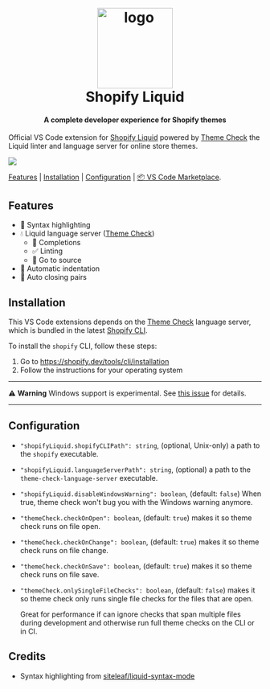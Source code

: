 <h1 align="center" style="position: relative;" >
  <br>
    <img src="https://github.com/Shopify/theme-check-vscode/blob/main/images/shopify_glyph.png?raw=true" alt="logo" width="150" height="160">
  <br>
  Shopify Liquid
  <br>
</h1>

<h4 align="center">A complete developer experience for Shopify themes</h4>

Official VS Code extension for [Shopify Liquid](https://shopify.dev/docs/themes) powered by [Theme Check][tc] the Liquid linter and language server for online store themes.

![](https://github.com/Shopify/theme-check-vscode/blob/feature/readme-revamp/images/demo.gif?raw=true)

[Features](#features) |  [Installation](#installation) | [Configuration](#configuration) | [📦 VS Code Marketplace](https://marketplace.visualstudio.com/items?itemName=shopify.theme-check-vscode).

## Features

- 🎨 Syntax highlighting
- 💧 Liquid language server ([Theme Check][tc])
  - 📗 Completions
  - ✅ Linting
  - 🔎 Go to source
- 📐 Automatic indentation
- 🎎 Auto closing pairs

## Installation

This VS Code extensions depends on the [Theme Check][tc] language server, which is bundled in the latest [Shopify CLI](https://shopify.dev/tools/cli).

To install the `shopify` CLI, follow these steps:

1. Go to https://shopify.dev/tools/cli/installation
2. Follow the instructions for your operating system

-----

⚠️ **Warning** Windows support is experimental. See [this issue](https://github.com/Shopify/theme-check-vscode/issues/5) for details.

-----

## Configuration

- `"shopifyLiquid.shopifyCLIPath": string`, (optional, Unix-only) a path to the `shopify` executable.
- `"shopifyLiquid.languageServerPath": string`, (optional) a path to the `theme-check-language-server` executable.
- `"shopifyLiquid.disableWindowsWarning": boolean`, (default: `false`) When true, theme check won't bug you with the Windows warning anymore.
- `"themeCheck.checkOnOpen": boolean`, (default: `true`) makes it so theme check runs on file open.
- `"themeCheck.checkOnChange": boolean`, (default: `true`) makes it so theme check runs on file change.
- `"themeCheck.checkOnSave": boolean`, (default: `true`) makes it so theme check runs on file save.
- `"themeCheck.onlySingleFileChecks": boolean`, (default: `false`) makes it so theme check only runs single file checks for the files that are open.

  Great for performance if can ignore checks that span multiple files during development and otherwise run full theme checks on the CLI or in CI.

[tc]: https://github.com/Shopify/theme-check

## Credits

- Syntax highlighting from [siteleaf/liquid-syntax-mode](https://github.com/siteleaf/liquid-syntax-mode)
